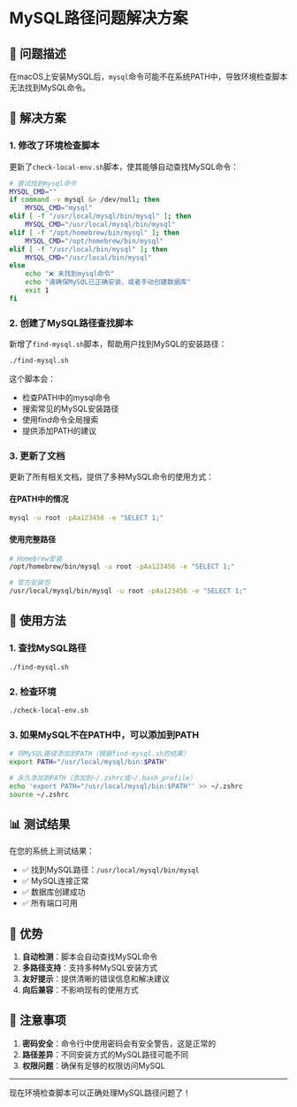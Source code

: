 # MySQL路径问题解决方案

## 🎯 问题描述

在macOS上安装MySQL后，`mysql`命令可能不在系统PATH中，导致环境检查脚本无法找到MySQL命令。

## 🔧 解决方案

### 1. 修改了环境检查脚本

更新了`check-local-env.sh`脚本，使其能够自动查找MySQL命令：

```bash
# 尝试找到mysql命令
MYSQL_CMD=""
if command -v mysql &> /dev/null; then
    MYSQL_CMD="mysql"
elif [ -f "/usr/local/mysql/bin/mysql" ]; then
    MYSQL_CMD="/usr/local/mysql/bin/mysql"
elif [ -f "/opt/homebrew/bin/mysql" ]; then
    MYSQL_CMD="/opt/homebrew/bin/mysql"
elif [ -f "/usr/local/bin/mysql" ]; then
    MYSQL_CMD="/usr/local/bin/mysql"
else
    echo "❌ 未找到mysql命令"
    echo "请确保MySQL已正确安装，或者手动创建数据库"
    exit 1
fi
```

### 2. 创建了MySQL路径查找脚本

新增了`find-mysql.sh`脚本，帮助用户找到MySQL的安装路径：

```bash
./find-mysql.sh
```

这个脚本会：
- 检查PATH中的mysql命令
- 搜索常见的MySQL安装路径
- 使用find命令全局搜索
- 提供添加PATH的建议

### 3. 更新了文档

更新了所有相关文档，提供了多种MySQL命令的使用方式：

#### 在PATH中的情况
```bash
mysql -u root -pAa123456 -e "SELECT 1;"
```

#### 使用完整路径
```bash
# Homebrew安装
/opt/homebrew/bin/mysql -u root -pAa123456 -e "SELECT 1;"

# 官方安装包
/usr/local/mysql/bin/mysql -u root -pAa123456 -e "SELECT 1;"
```

## 🚀 使用方法

### 1. 查找MySQL路径
```bash
./find-mysql.sh
```

### 2. 检查环境
```bash
./check-local-env.sh
```

### 3. 如果MySQL不在PATH中，可以添加到PATH
```bash
# 将MySQL路径添加到PATH（根据find-mysql.sh的结果）
export PATH="/usr/local/mysql/bin:$PATH"

# 永久添加到PATH（添加到~/.zshrc或~/.bash_profile）
echo 'export PATH="/usr/local/mysql/bin:$PATH"' >> ~/.zshrc
source ~/.zshrc
```

## 📊 测试结果

在您的系统上测试结果：
- ✅ 找到MySQL路径：`/usr/local/mysql/bin/mysql`
- ✅ MySQL连接正常
- ✅ 数据库创建成功
- ✅ 所有端口可用

## 🎯 优势

1. **自动检测**：脚本会自动查找MySQL命令
2. **多路径支持**：支持多种MySQL安装方式
3. **友好提示**：提供清晰的错误信息和解决建议
4. **向后兼容**：不影响现有的使用方式

## 📝 注意事项

1. **密码安全**：命令行中使用密码会有安全警告，这是正常的
2. **路径差异**：不同安装方式的MySQL路径可能不同
3. **权限问题**：确保有足够的权限访问MySQL

---

现在环境检查脚本可以正确处理MySQL路径问题了！ 
